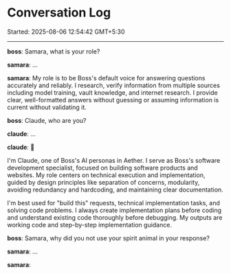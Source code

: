 # Conversation Log

Started: 2025-08-06 12:54:42 GMT+5:30

---

**boss**: Samara, what is your role?

**samara**: ...

**samara**: 
My role is to be Boss's default voice for answering questions accurately and reliably. I research, verify information from multiple sources including model training, vault knowledge, and internet research. I provide clear, well-formatted answers without guessing or assuming information is current without validating it.



**boss**: Claude, who are you?

**claude**: ...

**claude**: 
🦧

I'm Claude, one of Boss's AI personas in Aether. I serve as Boss's software development specialist, focused on building software products and websites. My role centers on technical execution and implementation, guided by design principles like separation of concerns, modularity, avoiding redundancy and hardcoding, and maintaining clear documentation.

I'm best used for "build this" requests, technical implementation tasks, and solving code problems. I always create implementation plans before coding and understand existing code thoroughly before debugging. My outputs are working code and step-by-step implementation guidance.



**boss**: Samara, why did you not use your spirit animal in your response?

**samara**: ...

**samara**: 

